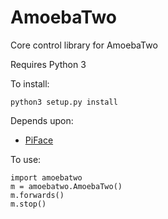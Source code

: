 AmoebaTwo
=========

Core control library for AmoebaTwo

Requires Python 3

To install:

    python3 setup.py install

Depends upon:

- [PiFace](https://github.com/piface)

To use:

    import amoebatwo
    m = amoebatwo.AmoebaTwo()
    m.forwards()
    m.stop()

